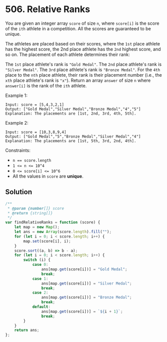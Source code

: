 # 506. Relative Ranks

You are given an integer array `score` of size `n`, where `score[i]` is the score of the `ith` athlete in a competition. All the scores are guaranteed to be unique.

The athletes are placed based on their scores, where the `1st` place athlete has the highest score, the 2nd place athlete has the `2nd` highest score, and so on. The placement of each athlete determines their rank:

The `1st` place athlete's rank is `"Gold Medal"`.
The `2nd` place athlete's rank is `"Silver Medal"`.
The `3rd` place athlete's rank is `"Bronze Medal"`.
For the `4th` place to the `nth` place athlete, their rank is their placement number (i.e., the `xth` place athlete's rank is `"x"`).
Return an array `answer` of size `n` where `answer[i]` is the rank of the `ith` athlete.

Example 1:

```
Input: score = [5,4,3,2,1]
Output: ["Gold Medal","Silver Medal","Bronze Medal","4","5"]
Explanation: The placements are [1st, 2nd, 3rd, 4th, 5th].
```

Example 2:

```
Input: score = [10,3,8,9,4]
Output: ["Gold Medal","5","Bronze Medal","Silver Medal","4"]
Explanation: The placements are [1st, 5th, 3rd, 2nd, 4th].
```

Constraints:

-   `n == score.length`
-   `1 <= n <= 10^4`
-   `0 <= score[i] <= 10^6`
-   All the values in `score` are **unique**.

## Solution

```javascript
/**
 * @param {number[]} score
 * @return {string[]}
 */
var findRelativeRanks = function (score) {
    let map = new Map();
    let ans = new Array(score.length).fill("");
    for (let i = 0; i < score.length; i++) {
        map.set(score[i], i);
    }
    score.sort((a, b) => b - a);
    for (let i = 0; i < score.length; i++) {
        switch (i) {
            case 0:
                ans[map.get(score[i])] = "Gold Medal";
                break;
            case 1:
                ans[map.get(score[i])] = "Silver Medal";
                break;
            case 2:
                ans[map.get(score[i])] = "Bronze Medal";
                break;
            default:
                ans[map.get(score[i])] = `${i + 1}`;
                break;
        }
    }
    return ans;
};
```
